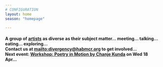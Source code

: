 ```yaml
---
# CONFIGURATION
layout: home
season: "homepage"

---  
```

#### A group of [artists](/current/artist) as diverse as their subject matter… meeting… talking… eating… exploring…<br>Contact us at <mailto:divergency@habmcr.org> to get involved…<br>Next event: [Workshop: Poetry in Motion by Chanje Kunda](/current/event/april2018) on Wed 18 Apr…
